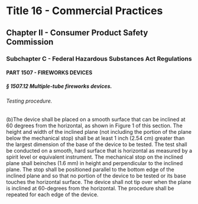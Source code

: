 
# Title 16 - Commercial Practices
## Chapter II - Consumer Product Safety Commission
### Subchapter C - Federal Hazardous Substances Act Regulations
#### PART 1507 - FIREWORKS DEVICES
##### § 1507.12 Multiple-tube fireworks devices.
###### Testing procedure.

(b)The device shall be placed on a smooth surface that can be inclined at 60 degrees from the horizontal, as shown in Figure 1 of this section. The height and width of the inclined plane (not including the portion of the plane below the mechanical stop) shall be at least 1 inch (2.54 cm) greater than the largest dimension of the base of the device to be tested. The test shall be conducted on a smooth, hard surface that is horizontal as measured by a spirit level or equivalent instrument. The mechanical stop on the inclined plane shall beinches (1.6 mm) in height and perpendicular to the inclined plane. The stop shall be positioned parallel to the bottom edge of the inclined plane and so that no portion of the device to be tested or its base touches the horizontal surface. The device shall not tip over when the plane is inclined at 60-degrees from the horizontal. The procedure shall be repeated for each edge of the device.
